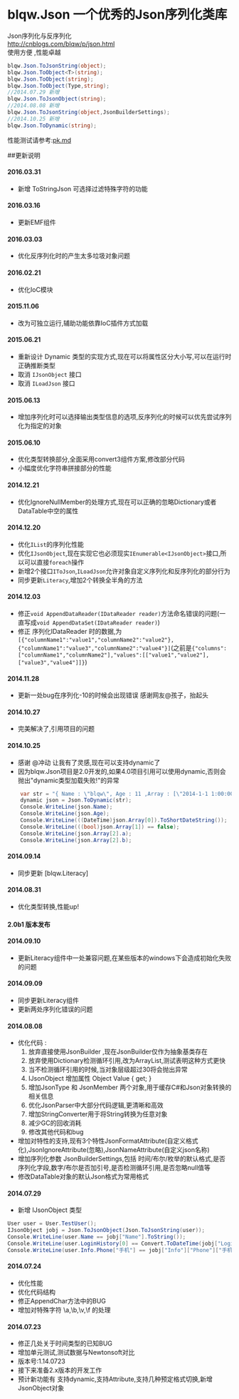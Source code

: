 # blqw.Json 一个优秀的Json序列化类库
Json序列化与反序列化  
http://cnblogs.com/blqw/p/json.html  
使用方便 ,性能卓越  
```csharp
blqw.Json.ToJsonString(object);  
blqw.Json.ToObject<T>(string);  
blqw.Json.ToObject(string);  
blqw.Json.ToObject(Type,string);  
//2014.07.29 新增  
blqw.Json.ToJsonObject(string);  
//2014.08.08 新增  
blqw.Json.ToJsonString(object,JsonBuilderSettings);  
//2014.10.25 新增  
blqw.Json.ToDynamic(string);  
```

性能测试请参考:[pk.md](https://github.com/blqw/blqw.Json/blob/master/pk.md)

##更新说明
#### 2016.03.31
* 新增 ToStringJson 可选择过滤特殊字符的功能  
    
#### 2016.03.16
* 更新EMF组件  
  
#### 2016.03.03  
* 优化反序列化时的产生太多垃圾对象问题  

#### 2016.02.21  
* 优化IoC模块  

#### 2015.11.06
* 改为可独立运行,辅助功能依靠IoC插件方式加载

#### 2015.06.21  
* 重新设计 Dynamic 类型的实现方式,现在可以将属性区分大小写,可以在运行时正确推断类型  
* 取消 `IJsonObject` 接口  
* 取消 `ILoadJson` 接口  
  
#### 2015.06.13  
* 增加序列化时可以选择输出类型信息的选项,反序列化的时候可以优先尝试序列化为指定的对象  

#### 2015.06.10  
*  优化类型转换部分,全面采用convert3组件方案,修改部分代码
*  小幅度优化字符串拼接部分的性能

#### 2014.12.21
*  优化IgnoreNullMember的处理方式,现在可以正确的忽略Dictionary或者DataTable中空的属性 

#### 2014.12.20
* 优化`IList`的序列化性能  
* 优化`IJsonObject`,现在实现它也必须现实`IEnumerable<IJsonObject>`接口,所以可以直接`foreach`操作  
* 新增2个接口`IToJson`,`ILoadJson`允许对象自定义序列化和反序列化的部分行为  
* 同步更新`Literacy`,增加2个转换全半角的方法  

#### 2014.12.03
* 修正`void AppendDataReader(IDataReader reader)`方法命名错误的问题(一直写成`void AppendDataSet(IDataReader reader)`)
* 修正 序列化IDataReader 时的数据,为`[{"columnName1":"value1","columnName2":"value2"},{"columnName1":"value3","columnName2":"value4"}]`(之前是`{"columns":["columnName1","columnName2"],"values":[["value1","value2"],["value3","value4"]]}`)

#### 2014.11.28
* 更新一处bug在序列化-10的时候会出现错误 感谢网友@孩子，抬起头  

#### 2014.10.27
* 完美解决了,引用项目的问题

#### 2014.10.25
* 感谢 @冲动 让我有了灵感,现在可以支持dynamic了
* 因为blqw.Json项目是2.0开发的,如果4.0项目引用可以使用dynamic,否则会抛出"dynamic类型加载失败!"的异常

```csharp
	var str = "{ Name : \"blqw\", Age : 11 ,Array : [\"2014-1-1 1:00:00\",false,{ a:1,b:2 }] }";
	dynamic json = Json.ToDynamic(str);
	Console.WriteLine(json.Name);
	Console.WriteLine(json.Age);
	Console.WriteLine(((DateTime)json.Array[0]).ToShortDateString());
	Console.WriteLine(((bool)json.Array[1]) == false);
	Console.WriteLine(json.Array[2].a);
	Console.WriteLine(json.Array[2].b);
```

#### 2014.09.14
* 同步更新 [blqw.Literacy]

#### 2014.08.31  
* 优化类型转换,性能up!

#### 2.0b1 版本发布
  
#### 2014.09.10  
* 更新Literacy组件中一处兼容问题,在某些版本的windows下会造成初始化失败的问题

#### 2014.09.09  
* 同步更新Literacy组件  
* 更新两处序列化错误的问题  

#### 2014.08.08   
* 优化代码 :  
    1. 放弃直接使用JsonBuilder ,现在JsonBuilder仅作为抽象基类存在  
    1. 放弃使用Dictionary检测循环引用,改为ArrayList,测试表明这种方式更快  
    1. 当不检测循环引用的时候,当对象层级超过30将会抛出异常  
    1. IJsonObject 增加属性 Object Value { get; }  
    1. 增加JsonType 和 JsonMember 两个对象,用于缓存C#和Json对象转换的相关信息  
    1. 优化JsonParser中大部分代码逻辑,更清晰和高效  
    1. 增加StringConverter用于将String转换为任意对象  
    1. 减少GC的回收消耗  
    1. 修改其他代码和bug  
* 增加对特性的支持,现有3个特性JsonFormatAttribute(自定义格式化),JsonIgnoreAttribute(忽略),JsonNameAttribute(自定义json名称)  
* 增加序列化参数 JsonBuilderSettings,包括 时间/布尔/枚举的默认格式,是否序列化字段,数字/布尔是否加引号,是否检测循环引用,是否忽略null值等  
* 修改DataTable对象的默认Json格式为常用格式  

#### 2014.07.29  
* 新增 IJsonObject 类型  

```csharp
User user = User.TestUser();
IJsonObject jobj = Json.ToJsonObject(Json.ToJsonString(user));
Console.WriteLine(user.Name == jobj["Name"].ToString());
Console.WriteLine(user.LoginHistory[0] == Convert.ToDateTime(jobj["LoginHistory"][0]));
Console.WriteLine(user.Info.Phone["手机"] == jobj["Info"]["Phone"]["手机"].ToString());
```

#### 2014.07.24  
* 优化性能  
* 优化代码结构
* 修正AppendChar方法中的BUG  
* 增加对特殊字符 \a,\b,\v,\f 的处理  

#### 2014.07.23  
* 修正几处关于时间类型的已知BUG  
* 增加单元测试,测试数据与Newtonsoft对比  
* 版本号:1.14.0723  
* 接下来准备2.x版本的开发工作  
* 预计新功能有  支持dynamic,支持Attribute,支持几种预定格式切换,新增JsonObject对象

